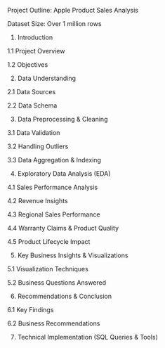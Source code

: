 Project Outline: Apple Product Sales Analysis

Dataset Size: Over 1 million rows

1. Introduction

1.1 Project Overview

1.2 Objectives


2. Data Understanding

2.1 Data Sources

2.2 Data Schema


3. Data Preprocessing & Cleaning

3.1 Data Validation

3.2 Handling Outliers

3.3 Data Aggregation & Indexing


4. Exploratory Data Analysis (EDA)

4.1 Sales Performance Analysis
	
4.2 Revenue Insights

4.3 Regional Sales Performance

4.4 Warranty Claims & Product Quality

4.5 Product Lifecycle Impact


5. Key Business Insights & Visualizations

5.1 Visualization Techniques

5.2 Business Questions Answered


6. Recommendations & Conclusion

6.1 Key Findings

6.2 Business Recommendations


7. Technical Implementation (SQL Queries & Tools)



